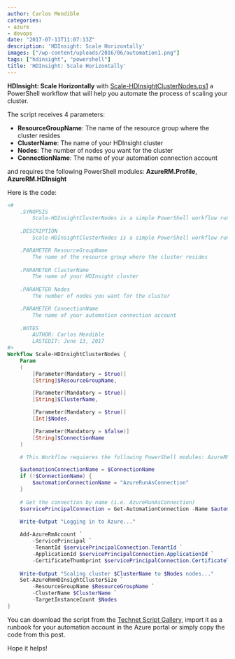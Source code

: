 ```yaml
---
author: Carlos Mendible
categories:
- azure
- devops
date: "2017-07-13T11:07:13Z"
description: 'HDInsight: Scale Horizontally'
images: ["/wp-content/uploads/2016/06/automation1.png"]
tags: ["hdinsight", "powershell"]
title: 'HDInsight: Scale Horizontally'
---
```

**HDInsight: Scale Horizontally** with [Scale-HDInsightClusterNodes.ps1](https://gallery.technet.microsoft.com/Scale-your-HDInsight-f57bb4d8) a PowerShell workflow that will help you automate the process of scaling your cluster.

The script receives 4 parameters:

  * **ResourceGroupName**: The name of the resource group where the cluster resides
  * **ClusterName**: The name of your HDInsight cluster
  * **Nodes**: The number of nodes you want for the cluster
  * **ConnectionName**: The name of your automation connection account

and requires the following PowerShell modules: **AzureRM.Profile**, **AzureRM.HDInsight**

Here is the code:

``` powershell
<#
    .SYNOPSIS
        Scale-HDInsightClusterNodes is a simple PowerShell workflow runbook that will help you automate the process of scaling in or out your HDInsight clusters depending on your needs.
    
    .DESCRIPTION
        Scale-HDInsightClusterNodes is a simple PowerShell workflow runbook that will help you automate the process of scaling in or out your HDInsight clusters depending on your needs.

    .PARAMETER ResourceGroupName
        The name of the resource group where the cluster resides
    
    .PARAMETER ClusterName
        The name of your HDInsight cluster
    
    .PARAMETER Nodes
        The number of nodes you want for the cluster

    .PARAMETER ConnectionName
        The name of your automation connection account
   
    .NOTES 
        AUTHOR: Carlos Mendible 
        LASTEDIT: June 13, 2017 
#>
Workflow Scale-HDInsightClusterNodes {
    Param
    (   
        [Parameter(Mandatory = $true)]
        [String]$ResourceGroupName,

        [Parameter(Mandatory = $true)]
        [String]$ClusterName,

        [Parameter(Mandatory = $true)]
        [Int]$Nodes,

        [Parameter(Mandatory = $false)]
        [String]$ConnectionName
    )

    # This Workflow requieres the following PowerShell modules: AzureRM.Profile, AzureRM.HDInsight

    $automationConnectionName = $ConnectionName
    if (!$ConnectionName) {
        $automationConnectionName = "AzureRunAsConnection"
    }
	
    # Get the connection by name (i.e. AzureRunAsConnection)
    $servicePrincipalConnection = Get-AutomationConnection -Name $automationConnectionName         

    Write-Output "Logging in to Azure..."
    
    Add-AzureRmAccount `
        -ServicePrincipal `
        -TenantId $servicePrincipalConnection.TenantId `
        -ApplicationId $servicePrincipalConnection.ApplicationId `
        -CertificateThumbprint $servicePrincipalConnection.CertificateThumbprint
 
    Write-Output "Scaling cluster $ClusterName to $Nodes nodes..."
    Set-AzureRmHDInsightClusterSize `
        -ResourceGroupName $ResourceGroupName `
        -ClusterName $ClusterName `
        -TargetInstanceCount $Nodes
}
```

You can download the script from the <a href="https://gallery.technet.microsoft.com/Scale-your-HDInsight-f57bb4d8" target="_blank">Technet Script Gallery</a>, import it as a runbook for your automation account in the Azure portal or simply copy the code from this post.

Hope it helps!